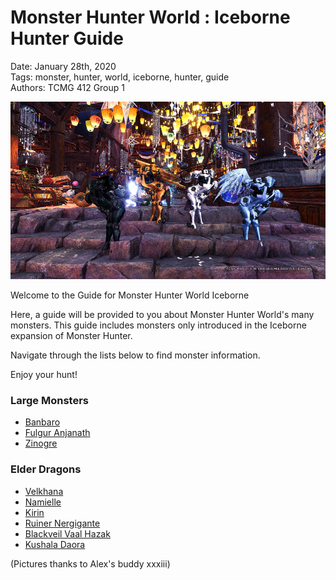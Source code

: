 # **Monster Hunter World : Iceborne Hunter Guide**  
Date: January 28th, 2020  
Tags: monster, hunter, world, iceborne, hunter, guide  
Authors: TCMG 412 Group 1 

![alt](images/MonsterHunter2.png)

Welcome to the Guide for Monster Hunter World Iceborne  


Here, a guide will be provided to you about Monster Hunter World's many monsters. This guide includes monsters only introduced in the Iceborne expansion of Monster Hunter.  
  
Navigate through the lists below to find monster information.  

Enjoy your hunt!

### **Large Monsters**  
* [Banbaro](Banbaro.md)
* [Fulgur Anjanath](FulgurAnjanath.md)
* [Zinogre](Zinogre.md)

### **Elder Dragons**
* [Velkhana](Velkhana.md)
* [Namielle](Namielle.md)
* [Kirin](Kirin.md)
* [Ruiner Nergigante](RuinerNergigante.md)
* [Blackveil Vaal Hazak](Blackveil.md)
* [Kushala Daora](Kushala.md)
  
(Pictures thanks to Alex's buddy xxxiii)
